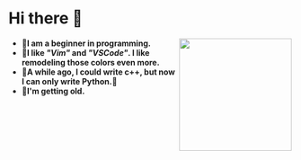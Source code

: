 # Hi there 👋
<img src="https://user-images.githubusercontent.com/79183057/125552471-282a0e96-f0f1-4637-adf8-8000d27c4716.png" align="right"
     width="200" height="200">

- **🌴I am a beginner in programming.**
- **🐇I like *"Vim"* and *"VSCode"*. I like remodeling those colors even more.**
- **👾A while ago, I could write c++, but now I can only write Python.👾**
- **🐸I'm getting old.**
